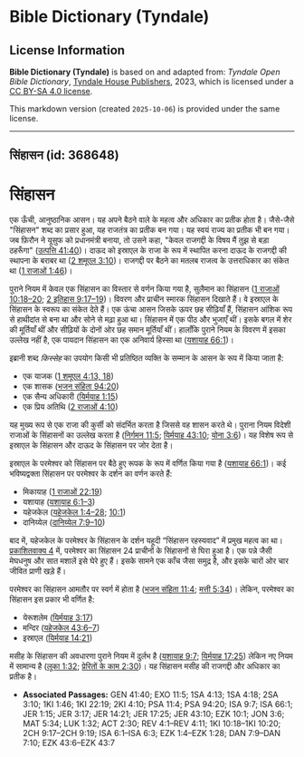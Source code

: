 # Bible Dictionary (Tyndale)

## License Information

**Bible Dictionary (Tyndale)** is based on and adapted from: _Tyndale Open Bible Dictionary_, [Tyndale House Publishers](https://tyndaleopenresources.com/), 2023, which is licensed under a [CC BY-SA 4.0 license](https://creativecommons.org/licenses/by-sa/4.0/legalcode.en).

This markdown version (created `2025-10-06`) is provided under the same license.



--------------------------------

## सिंहासन (id: 368648)

सिंहासन
=======

एक ऊँची, आनुष्ठानिक आसन। यह अपने बैठने वाले के महत्व और अधिकार का प्रतीक होता है। जैसे\-जैसे "सिंहासन" शब्द का प्रसार हुआ, यह राजतंत्र का प्रतीक बन गया। यह स्वयं राज्य का प्रतीक भी बन गया। जब फ़िरौन ने यूसुफ को प्रधानमंत्री बनाया, तो उसने कहा, "केवल राजगद्दी के विषय मैं तुझ से बड़ा ठहरूँगा" ([उत्पत्ति 41:40](https://ref.ly/Gen41:40))। दाऊद को इस्राएल के राजा के रूप में स्थापित करना दाऊद के राजगद्दी की स्थापना के बराबर था ([2 शमूएल 3:10](https://ref.ly/2Sam3:10))। राजगद्दी पर बैठने का मतलब राजत्व के उत्तराधिकार का संकेत था ([1 राजाओं 1:46](https://ref.ly/1Kgs1:46))। 

पुराने नियम में केवल एक सिंहासन का विस्तार से वर्णन किया गया है, सुलैमान का सिंहासन ([1 राजाओं 10:18–20](https://ref.ly/1Kgs10:18-1Kgs10:20); [2 इतिहास 9:17–19](https://ref.ly/2Chr9:17-2Chr9:19))। विवरण और प्राचीन स्मारक सिंहासन दिखाते हैं। वे इस्राएल के सिंहासन के स्वरूप का संकेत देते हैं। एक ऊंचा आसन जिसके ऊपर छह सीढ़ियाँ हैं, सिंहासन आंशिक रूप से हाथीदांत से बना था और सोने से मढ़ा हुआ था। सिंहासन में एक पीठ और भुजाएँ थीं। इसके बगल में शेर की मूर्तियाँ थीं और सीढ़ियों के दोनों ओर छह समान मूर्तियाँ थीं। हालाँकि पुराने नियम के विवरण में इसका उल्लेख नहीं है, एक पायदान सिंहासन का एक अनिवार्य हिस्सा था ([यशायाह 66:1](https://ref.ly/Isa66:1))।

इब्रानी शब्द *किस्सेह* का उपयोग किसी भी प्रतिष्ठित व्यक्ति के सम्मान के आसन के रूप में किया जाता है:

* एक याजक ([1 शमूएल 4:13, 18](https://ref.ly/1Sam4:13))
* एक शासक ([भजन संहिता 94:20](https://ref.ly/Ps94:20))
* एक सैन्य अधिकारी ([यिर्मयाह 1:15](https://ref.ly/Jer1:15))
* एक प्रिय अतिथि ([2 राजाओं 4:10](https://ref.ly/2Kgs4:10))

यह मुख्य रूप से एक राजा की कुर्सी को संदर्भित करता है जिससे वह शासन करते थे। पुराना नियम विदेशी राजाओं के सिंहासनों का उल्लेख करता है ([निर्गमन 11:5](https://ref.ly/Exod11:5); [यिर्मयाह 43:10](https://ref.ly/Jer43:10); [योना 3:6](https://ref.ly/Jonah3:6))। यह विशेष रूप से इस्राएल के सिंहासन और दाऊद के सिंहासन पर जोर देता है।

इस्राएल के परमेश्वर को सिंहासन पर बैठे हुए रूपक के रूप में वर्णित किया गया है ([यशायाह 66:1](https://ref.ly/Isa66:1))। कई भविष्यद्वक्ता सिंहासन पर परमेश्वर के दर्शन का वर्णन करते हैं: 

* मिकायाह ([1 राजाओं 22:19](https://ref.ly/1Kgs22:19))
* यशायाह ([यशायाह 6:1–3](https://ref.ly/Isa6:1-Isa6:3))
* यहेजकेल ([यहेजकेल 1:4–28](https://ref.ly/Ezek1:4-Ezek1:28); [10:1](https://ref.ly/Ezek10:1))
* दानिय्येल ([दानिय्येल 7:9–10](https://ref.ly/Dan7:9-Dan7:10))

बाद में, यहेजकेल के परमेश्वर के सिंहासन के दर्शन यहूदी “सिंहासन रहस्यवाद” में प्रमुख महत्व का था। [प्रकाशितवाक्य 4](https://ref.ly/Rev4:1-Rev4:11) में, परमेश्वर का सिंहासन 24 प्राचीनों के सिंहासनों से घिरा हुआ है। एक पन्ने जैसी मेघधनुष और सात मशालें इसे घेरे हुए हैं। इसके सामने एक काँच जैसा समुद्र है, और इसके चारों ओर चार जीवित प्राणी खड़े हैं।

परमेश्वर का सिंहासन आमतौर पर स्वर्ग में होता है ([भजन संहिता 11:4](https://ref.ly/Ps11:4); [मत्ती 5:34](https://ref.ly/Matt5:34))। लेकिन, परमेश्वर का सिंहासन इस प्रकार भी वर्णित है:

* येरूशलेम ([यिर्मयाह 3:17](https://ref.ly/Jer3:17))
* मन्दिर ([यहेजकेल 43:6–7](https://ref.ly/Ezek43:6-Ezek43:7))
* इस्राएल ([यिर्मयाह 14:21](https://ref.ly/Jer14:21))

मसीह के सिंहासन की अवधारणा पुराने नियम में दुर्लभ है ([यशायाह 9:7](https://ref.ly/Isa9:7); [यिर्मयाह 17:25](https://ref.ly/Jer17:25)) लेकिन नए नियम में सामान्य है ([लूका 1:32](https://ref.ly/Luke1:32); [प्रेरितों के काम 2:30](https://ref.ly/Acts2:30))। यह सिंहासन मसीह की राजगद्दी और अधिकार का प्रतीक है।

* **Associated Passages:** GEN 41:40; EXO 11:5; 1SA 4:13; 1SA 4:18; 2SA 3:10; 1KI 1:46; 1KI 22:19; 2KI 4:10; PSA 11:4; PSA 94:20; ISA 9:7; ISA 66:1; JER 1:15; JER 3:17; JER 14:21; JER 17:25; JER 43:10; EZK 10:1; JON 3:6; MAT 5:34; LUK 1:32; ACT 2:30; REV 4:1–REV 4:11; 1KI 10:18–1KI 10:20; 2CH 9:17–2CH 9:19; ISA 6:1–ISA 6:3; EZK 1:4–EZK 1:28; DAN 7:9–DAN 7:10; EZK 43:6–EZK 43:7

